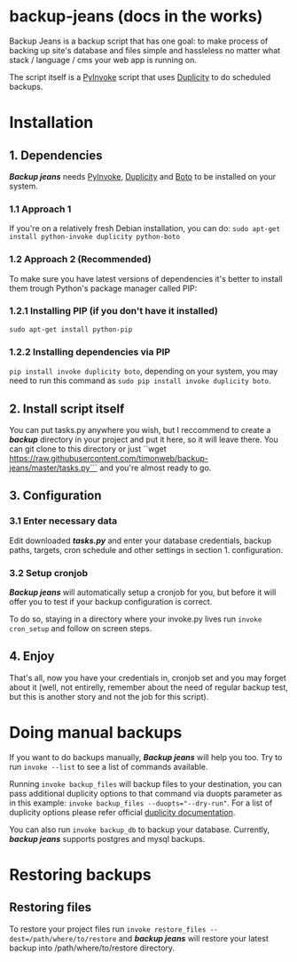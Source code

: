 # backup-jeans (docs in the works)

Backup Jeans is a backup script that has one goal: to make process of backing up site's database and files simple and hassleless no matter what stack / language / cms your web app is running on.

The script itself is a [PyInvoke](http://www.pyinvoke.org) script that uses [Duplicity](http://duplicity.nongnu.org/) to do scheduled backups.

# Installation #

## 1. Dependencies ##

***Backup jeans*** needs [PyInvoke](http://www.pyinvoke.org), [Duplicity](http://duplicity.nongnu.org/) and [Boto](http://docs.pythonboto.org/) to be installed on your system.

### 1.1 Approach 1 ###
If you're on a relatively fresh Debian installation, you can do:
`sudo apt-get install python-invoke duplicity python-boto`

### 1.2 Approach 2 (Recommended) ###

To make sure you have latest versions of dependencies it's better to install them trough Python's package manager called PIP:

### 1.2.1 Installing PIP (if you don't have it installed) ###

`sudo apt-get install python-pip`

### 1.2.2 Installing dependencies via PIP ###

`pip install invoke duplicity boto`, depending on your system, you may need to run this command as `sudo pip install invoke duplicity boto`.

## 2. Install script itself ##

You can put tasks.py anywhere you wish, but I reccommend to create a ***backup*** directory in your project and put it here, so it will leave there. You can git clone to this directory or just ``wget https://raw.githubusercontent.com/timonweb/backup-jeans/master/tasks.py``` and you're almost ready to go.

## 3. Configuration ##

### 3.1 Enter necessary data ###
Edit downloaded ***tasks.py*** and enter your database credentials, backup paths, targets, cron schedule and other settings in section 1. configuration.

### 3.2 Setup cronjob ###
***Backup jeans*** will automatically setup a cronjob for you, but before it will offer you to test if your backup configuration is correct. 

To do so, staying in a directory where your invoke.py lives run `invoke cron_setup` and follow on screen steps.

## 4. Enjoy ##
That's all, now you have your credentials in, cronjob set and you may forget about it (well, not entirelly, remember about the need of regular backup test, but this is another story and not the job for this script).

# Doing manual backups #

If you want to do backups manually, ***Backup jeans*** will help you too. Try to run `invoke --list` to see a list of commands available.

Running `invoke backup_files` will backup files to your destination, you can pass additional duplicity options to that command via duopts parameter as in this example: `invoke backup_files --duopts="--dry-run"`. For a list of duplicity options please refer official [duplicity documentation](http://duplicity.nongnu.org/duplicity.1.html).

You can also run `invoke backup_db` to backup your database. Currently, ***backup jeans*** supports postgres and mysql backups.

# Restoring backups #
## Restoring files ##
To restore your project files run `invoke restore_files --dest=/path/where/to/restore` and ***backup jeans*** will restore your latest backup into /path/where/to/restore directory.
